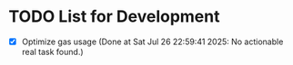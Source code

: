 # TODO List for Development

- [x] Optimize gas usage  (Done at Sat Jul 26 22:59:41 2025: No actionable real task found.)